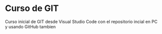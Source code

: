 # Curso de GIT
Curso inicial de GIT desde Visual Studio Code con el repositorio incial en PC y usando GitHub tambien
